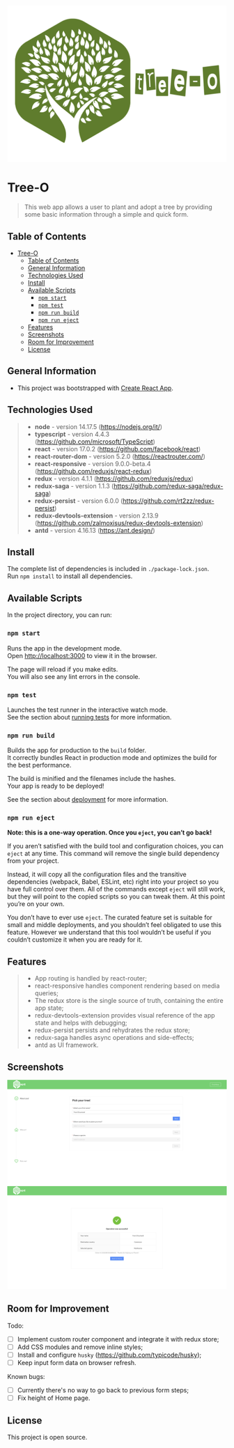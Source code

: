 ![Logo](./src/resources/logo_green.png)

# Tree-O

> This web app allows a user to plant and adopt a tree by providing some basic information through a simple and quick form.

## Table of Contents

- [Tree-O](#tree-o)
  - [Table of Contents](#table-of-contents)
  - [General Information](#general-information)
  - [Technologies Used](#technologies-used)
  - [Install](#install)
  - [Available Scripts](#available-scripts)
    - [`npm start`](#npm-start)
    - [`npm test`](#npm-test)
    - [`npm run build`](#npm-run-build)
    - [`npm run eject`](#npm-run-eject)
  - [Features](#features)
  - [Screenshots](#screenshots)
  - [Room for Improvement](#room-for-improvement)
  - [License](#license)

## General Information

- This project was bootstrapped with [Create React App](https://github.com/facebook/create-react-app).

## Technologies Used

> - **node** - version 14.17.5 (https://nodejs.org/it/)
> - **typescript** - version 4.4.3 (https://github.com/microsoft/TypeScript)
> - **react** - version 17.0.2 (https://github.com/facebook/react)
> - **react-router-dom** - version 5.2.0 (https://reactrouter.com/)
> - **react-responsive** - version 9.0.0-beta.4 (https://github.com/reduxjs/react-redux)
> - **redux** - version 4.1.1 (https://github.com/reduxjs/redux)
> - **redux-saga** - version 1.1.3 (https://github.com/redux-saga/redux-saga)
> - **redux-persist** - version 6.0.0 (https://github.com/rt2zz/redux-persist)
> - **redux-devtools-extension** - version 2.13.9 (https://github.com/zalmoxisus/redux-devtools-extension)
> - **antd** - version 4.16.13 (https://ant.design/)

## Install

The complete list of dependencies is included in `./package-lock.json`.\
Run `npm install` to install all dependencies.

## Available Scripts

In the project directory, you can run:

### `npm start`

Runs the app in the development mode.\
Open [http://localhost:3000](http://localhost:3000) to view it in the browser.

The page will reload if you make edits.\
You will also see any lint errors in the console.

### `npm test`

Launches the test runner in the interactive watch mode.\
See the section about [running tests](https://facebook.github.io/create-react-app/docs/running-tests) for more information.

### `npm run build`

Builds the app for production to the `build` folder.\
It correctly bundles React in production mode and optimizes the build for the best performance.

The build is minified and the filenames include the hashes.\
Your app is ready to be deployed!

See the section about [deployment](https://facebook.github.io/create-react-app/docs/deployment) for more information.

### `npm run eject`

**Note: this is a one-way operation. Once you `eject`, you can’t go back!**

If you aren’t satisfied with the build tool and configuration choices, you can `eject` at any time. This command will remove the single build dependency from your project.

Instead, it will copy all the configuration files and the transitive dependencies (webpack, Babel, ESLint, etc) right into your project so you have full control over them. All of the commands except `eject` will still work, but they will point to the copied scripts so you can tweak them. At this point you’re on your own.

You don’t have to ever use `eject`. The curated feature set is suitable for small and middle deployments, and you shouldn’t feel obligated to use this feature. However we understand that this tool wouldn’t be useful if you couldn’t customize it when you are ready for it.

## Features

> - App routing is handled by react-router;
> - react-responsive handles component rendering based on media queries;
> - The redux store is the single source of truth, containing the entire app state;
> - redux-devtools-extension provides visual reference of the app state and helps with debugging;
> - redux-persist persists and rehydrates the redux store;
> - redux-saga handles async operations and side-effects;
> - antd as UI framework.

## Screenshots

![Home](./src/resources/screenshot_home.png)
![Summary](./src/resources/screenshot_summary.png)

## Room for Improvement

Todo:

- [ ] Implement custom router component and integrate it with redux store;
- [ ] Add CSS modules and remove inline styles;
- [ ] Install and configure `husky` (https://github.com/typicode/husky);
- [ ] Keep input form data on browser refresh.

Known bugs:

- [ ] Currently there's no way to go back to previous form steps;
- [ ] Fix height of Home page.

## License

This project is open source.
